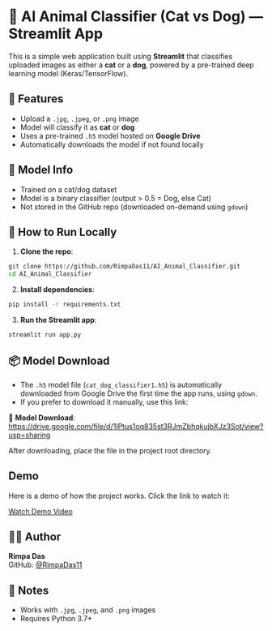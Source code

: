 
# 🐾 AI Animal Classifier (Cat vs Dog) — Streamlit App

This is a simple web application built using **Streamlit** that classifies uploaded images as either a **cat** or a **dog**, powered by a pre-trained deep learning model (Keras/TensorFlow).




## 🚀 Features

- Upload a `.jpg`, `.jpeg`, or `.png` image
- Model will classify it as **cat** or **dog**
- Uses a pre-trained `.h5` model hosted on **Google Drive**
- Automatically downloads the model if not found locally



## 🧠 Model Info

- Trained on a cat/dog dataset
- Model is a binary classifier (output > 0.5 = Dog, else Cat)
- Not stored in the GitHub repo (downloaded on-demand using `gdown`)



## 🔧 How to Run Locally

1. **Clone the repo**:
```bash
git clone https://github.com/RimpaDas11/AI_Animal_Classifier.git
cd AI_Animal_Classifier
```

2. **Install dependencies**:
```bash
pip install -r requirements.txt
```

3. **Run the Streamlit app**:
```bash
streamlit run app.py
```



## 📦 Model Download

- The `.h5` model file (`cat_dog_classifier1.h5`) is automatically downloaded from Google Drive the first time the app runs, using `gdown`.
- If you prefer to download it manually, use this link:

🔗 **Model Download**:  
https://drive.google.com/file/d/1IPtus1oq835st3RJmZbhqkujbXJz3Sot/view?usp=sharing

After downloading, place the file in the project root directory.


## Demo

Here is a demo of how the project works. Click the link to watch it:

[Watch Demo Video](https://drive.google.com/file/d/1drxFiM_u8bGF3qx7FqeAMl-_SIyb6LSE/view?usp=sharing)




## 👩‍💻 Author

**Rimpa Das**  
GitHub: [@RimpaDas11](https://github.com/RimpaDas11)



## 📌 Notes

- Works with `.jpg`, `.jpeg`, and `.png` images
- Requires Python 3.7+
